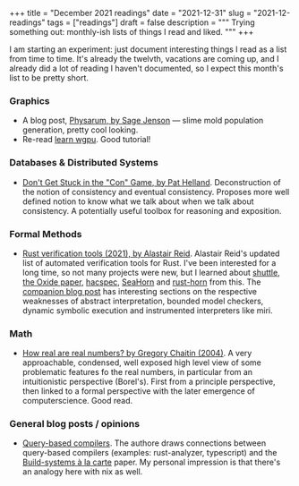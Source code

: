 +++
title = "December 2021 readings"
date = "2021-12-31"
slug = "2021-12-readings"
tags = ["readings"]
draft = false
description = """
Trying something out: monthly-ish lists of things I read and liked.
"""
+++

I am starting an experiment: just document interesting things I read as a list
from time to time. It's already the twelvth, vacations are coming up, and I
already did a lot of reading I haven't documented, so I expect this month's
list to be pretty short.

### Graphics

- A blog post, [Physarum, by Sage Jenson](https://sagejenson.com/physarum) — slime mold
  population generation, pretty cool looking.
- Re-read [learn wgpu](https://sotrh.github.io/learn-wgpu/). Good tutorial!

### Databases & Distributed Systems

- [Don't Get Stuck in the "Con" Game, by Pat
  Helland](https://queue.acm.org/detail.cfm?id=3480470). Deconstruction of the
  notion of consistency and eventual consistency. Proposes more well defined
  notion to know what we talk about when we talk about consistency. A
  potentially useful toolbox for reasoning and exposition.

### Formal Methods

- [Rust verification tools (2021), by Alastair
  Reid](https://docs.google.com/document/d/1KlHeawNg4UDzvNLByv7RxYTGTVLBGIdfg8532pfuJKU/edit#heading=h.fugu5ki75pe3).
  Alastair Reid's updated list of automated verification tools for Rust. I've
  been interested for a long time, so not many projects were new, but I learned
  about [shuttle](https://crates.io/crates/shuttle), [the Oxide
  paper](https://arxiv.org/abs/1903.00982),
  [hacspec](https://hacspec.github.io/), [SeaHorn](https://seahorn.github.io/) and
  [rust-horn](https://github.com/hopv/rust-horn) from this. The [companion blog
  post](https://alastairreid.github.io/automatic-rust-verification-tools-2021/)
  has interesting sections on the respective weaknesses of abstract
  interpretation, bounded model checkers, dynamic symbolic execution and
  instrumented interpreters like miri.

### Math

- [How real are real numbers? by Gregory Chaitin
  (2004)](https://arxiv.org/pdf/math/0411418.pdf). A very approachable,
  condensed, well exposed high level view of some problematic features fo the
  real numbers, in particular from an intuitionistic perspective (Borel's).
  First from a principle perspective, then linked to a formal perspective with
  the later emergence of computerscience. Good read.

### General blog posts / opinions

- [Query-based
  compilers](https://ollef.github.io/blog/posts/query-based-compilers.html).
  The authore draws connections between query-based compilers (examples:
  rust-analyzer, typescript) and the [Build-systems à la
  carte](https://www.cambridge.org/core/services/aop-cambridge-core/content/view/097CE52C750E69BD16B78C318754C7A4/S0956796820000088a.pdf/build-systems-a-la-carte-theory-and-practice.pdf)
  paper. My personal impression is that there's an analogy here with nix as
  well.

